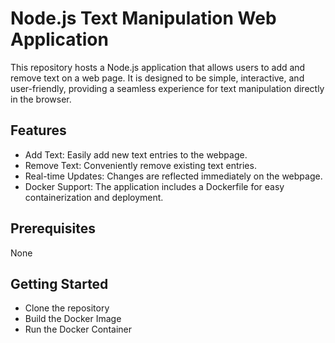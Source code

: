 # Node.js Text Manipulation Web Application

This repository hosts a Node.js application that allows users to add and remove text on a web page. It is designed to be simple, interactive, and user-friendly, providing a seamless experience for text manipulation directly in the browser.

## Features
* Add Text: Easily add new text entries to the webpage.
* Remove Text: Conveniently remove existing text entries.
* Real-time Updates: Changes are reflected immediately on the webpage.
* Docker Support: The application includes a Dockerfile for easy containerization and deployment.

## Prerequisites
None

## Getting Started
* Clone the repository
* Build the Docker Image
* Run the Docker Container
